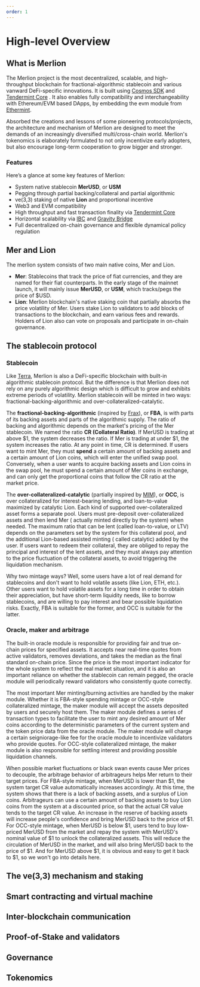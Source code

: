 ```yaml
---
order: 1
---
```


# High-level Overview

## What is Merlion

The Merlion project is the most decentralized, scalable, and high-throughput blockchain for fractional-algorithmic
stablecoin and various vanward DeFi-specific innovations. It is built
using [Cosmos SDK](https://github.com/cosmos/cosmos-sdk) and [Tendermint Core](https://github.com/tendermint/tendermint)
. It also enables fully compatibility and interchangeability with Ethereum/EVM based DApps, by embedding the evm module
from [Ethermint](https://github.com/tharsis/ethermint).

Absorbed the creations and lessons of some pioneering protocols/projects, the architecture and mechanism of Merlion are
designed to meet the demands of an increasingly diversified multi/cross-chain world. Merlion's tokenomics is elaborately
formulated to not only incentivize early adopters, but also encourage long-term cooperation to grow bigger and stronger.

### Features

Here’s a glance at some key features of Merlion:

- System native stablecoin **MerUSD**, or **USM**
- Pegging through partial backing/collateral and partial algorithmic
- ve(3,3) staking of native **Lion** and proportional incentive
- Web3 and EVM compatibility
- High throughput and fast transaction finality via [Tendermint Core](https://github.com/tendermint/tendermint)
- Horizontal scalability via [IBC](https://cosmos.network/ibc) and [Gravity Bridge](https://www.gravitybridge.net)
- Full decentralized on-chain governance and flexible dynamical policy regulation

## Mer and Lion

The merlion system consists of two main native coins, Mer and Lion.

- **Mer**: Stablecoins that track the price of fiat currencies, and they are named for their fiat counterparts. In the
  early stage of the mainnet launch, it will mainly issue **MerUSD**, or **USM**, which tracks/pegs the price of $USD.
- **Lion**: Merlion blockchain's native staking coin that partially absorbs the price volatility of Mer. Users stake
  Lion to validators to add blocks of transactions to the blockchain, and earn various fees and rewards. Holders of Lion
  also can vote on proposals and participate in on-chain governance.

## The stablecoin protocol

### Stablecoin

Like [Terra](https://terra.money), Merlion is also a DeFi-specific blockchain with built-in algorithmic stablecoin
protocol. But the difference is that Merlion does not rely on any purely algorithmic design which is difficult to grow
and exhibits extreme periods of volatility. Merlion stablecoin will be minted in two ways:
fractional-backing-algorithmic and over-collateralized-catalytic.

The **fractional-backing-algorithmic** (inspired by [Frax](https://frax.finance)), or **FBA**, is with parts of its
backing assets and parts of the algorithmic supply. The ratio of backing and algorithmic depends on the market's pricing
of the Mer stablecoin. We named the ratio **CR (Collateral Ratio)**. If MerUSD is trading at above $1, the system
decreases the ratio. If Mer is trading at under $1, the system increases the ratio. At any point in time, CR is
determined. If users want to mint Mer, they must **spend** a certain amount of backing assets and a certain amount of
Lion coins, which will enter the unified swap pool. Conversely, when a user wants to acquire backing assets and Lion
coins in the swap pool, he must spend a certain amount of Mer coins in exchange, and can only get the proportional coins
that follow the CR ratio at the market price.

The **over-collateralized-catalytic** (partially inspired by [MIM](https://abracadabra.money)), or **OCC**, is over
collateralized for interest-bearing lending, and loan-to-value maximized by catalytic Lion. Each kind of supported
over-collateralized asset forms a separate pool. Users must pre-deposit over-collateralized assets and then lend Mer (
actually minted directly by the system) when needed. The maximum ratio that can be lent (called loan-to-value, or LTV)
depends on the parameters set by the system for this collateral pool, and the additional Lion-based assisted minting (
called catalytic) added by the user. If users want to redeem their collateral, they are obliged to repay the principal
and interest of the lent assets, and they must always pay attention to the price fluctuation of the collateral assets,
to avoid triggering the liquidation mechanism.

Why two mintage ways? Well, some users have a lot of real demand for stablecoins and don't want to hold volatile
assets (like Lion, ETH, etc.). Other users want to hold volatile assets for a long time in order to obtain their
appreciation, but have short-term liquidity needs, like to borrow stablecoins, and are willing to pay interest and bear
possible liquidation risks. Exactly, FBA is suitable for the former, and OCC is suitable for the latter.

### Oracle, maker and arbitrage

The built-in oracle module is responsible for providing fair and true on-chain prices for specified assets. It accepts
near real-time quotes from active validators, removes deviations, and takes the median as the final standard on-chain
price. Since the price is the most important indicator for the whole system to reflect the real market situation, and it
is also an important reliance on whether the stablecoin can remain pegged, the oracle module will periodically reward
validators who consistently quote correctly.

The most important Mer minting/burning activities are handled by the maker module. Whether it is FBA-style spending
mintage or OCC-style collateralized mintage, the maker module will accept the assets deposited by users and securely
host them. The maker module defines a series of transaction types to facilitate the user to mint any desired amount of
Mer coins according to the deterministic parameters of the current system and the token price data from the oracle
module. The maker module will charge a certain seigniorage-like fee for the oracle module to incentivize validators who
provide quotes. For OCC-style collateralized mintage, the maker module is also responsible for settling interest and
providing possible liquidation channels.

When possible market fluctuations or black swan events cause Mer prices to decouple, the arbitrage behavior of
arbitrageurs helps Mer return to their target prices. For FBA-style mintage, when MerUSD is lower than $1, the system
target CR value automatically increases accordingly. At this time, the system shows that there is a lack of backing
assets, and a surplus of Lion coins. Arbitrageurs can use a certain amount of backing assets to buy Lion coins from the
system at a discounted price, so that the actual CR value tends to the target CR value. An increase in the reserve of
backing assets will increase people's confidence and bring MerUSD back to the price of $1. For OCC-style mintage, when
MerUSD is below $1, users tend to buy low-priced MerUSD from the market and repay the system with MerUSD's nominal value
of $1 to unlock the collateralized assets. This will reduce the circulation of MerUSD in the market, and will also bring
MerUSD back to the price of $1. And for MerUSD above $1, it is obvious and easy to get it back to $1, so we won't go
into details here.

## The ve(3,3) mechanism and staking

## Smart contracting and virtual machine

## Inter-blockchain communication

## Proof-of-Stake and validators

## Governance

## Tokenomics

